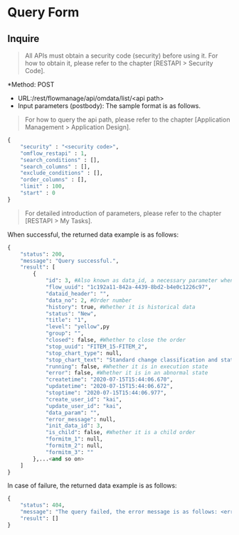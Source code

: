
# Query Form

## Inquire

> All APIs must obtain a security code (security) before using it. For how to obtain it, please refer to the chapter [RESTAPI > Security Code].

*Method: POST
* URL:/rest/flowmanage/api/omdata/list/\<api path>
* Input parameters (postbody): The sample format is as follows.

> For how to query the api path, please refer to the chapter [Application Management > Application Design].

```python
{
	"security" : "<security code>",
	"omflow_restapi" : 1,
	"search_conditions" : [],
	"search_columns" : [],
	"exclude_conditions" : [],
	"order_columns" : [],
	"limit" : 100,
	"start" : 0
}
```

> For detailed introduction of parameters, please refer to the chapter [RESTAPI > My Tasks].

When successful, the returned data example is as follows:

```python
{
    "status": 200,
    "message": "Query successful.",
    "result": [
        {
            "id": 3, #Also known as data_id, a necessary parameter when pushing an order
            "flow_uuid": "1c192a11-842a-4439-8bd2-b4e0c1226c97",
            "dataid_header": "",
            "data_no": 2, #Order number
            "history": true, #Whether it is historical data
            "status": "New",
            "title": "1",
            "level": "yellow",py
            "group": "",
            "closed": false, #Whether to close the order
            "stop_uuid": "FITEM_15-FITEM_2",
            "stop_chart_type": null,
            "stop_chart_text": "Standard change classification and status",
            "running": false, #Whether it is in execution state
            "error": false, #Whether it is in an abnormal state
            "createtime": "2020-07-15T15:44:06.670",
            "updatetime": "2020-07-15T15:44:06.672",
            "stoptime": "2020-07-15T15:44:06.977",
            "create_user_id": "kai",
            "update_user_id": "kai",
            "data_param": "",
            "error_message": null,
            "init_data_id": 3,
            "is_child": false, #Whether it is a child order
            "formitm_1": null,
            "formitm_2": null,
            "formitm_3": ""
        },...<and so on>
    ]
}
```

In case of failure, the returned data example is as follows:

```python
{
    "status": 404,
    "message": "The query failed, the error message is as follows: <error message>",
    "result": []
}
```